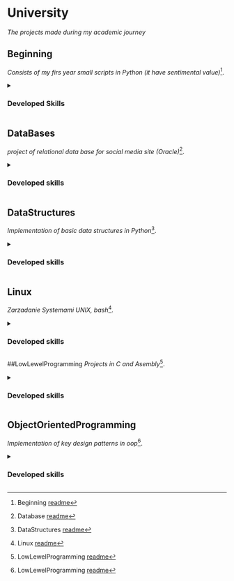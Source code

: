 # University
_The projects made during my academic journey_

## Beginning
_Consists of my firs year small scripts in Python (it have sentimental value)_[^1].

<details>
  <summary><h3>Developed Skills</summary>
  
  - **Key** - what was it about
  - **Skills** - same
  - **That** - more information
  - **I have now** - explonation
</details>

[^1]: Beginning [readme](Beginning/README.md)

## DataBases
_project of relational data base for social media site (Oracle)_[^2].

<details>
  <summary><h3>Developed skills</summary>
  
  - **Key** - what was it about
  - **Skills** - same
  - **That** - more information
  - **I have now** - explonation
</details>

[^2]: Database [readme](DataBases/README.md)

## DataStructures
_Implementation of basic data structures in Python_[^3].

<details>
  <summary><h3>Developed skills</summary>
  
  - **Key** - what was it about
  - **Skills** - same
  - **That** - more information
  - **I have now** - explonation
</details>

[^3]: DataStructures [readme](DataStructures/README.md)


## Linux
_Zarzadanie Systemami UNIX, bash_[^4].

<details>
  <summary><h3>Developed skills</summary>
  
  - **Key** - what was it about
  - **Skills** - same
  - **That** - more information
  - **I have now** - explonation
</details>

[^4]: Linux [readme](Linux/README.md)

##LowLewelProgramming
_Projects in C and Asembly_[^5].

<details>
  <summary><h3>Developed skills</summary>
  
  - **Key** - what was it about
  - **Skills** - same
  - **That** - more information
  - **I have now** - explonation
</details>

[^5]: LowLewelProgramming [readme](LowLewelProgramming/README.md)

## ObjectOrientedProgramming
_Implementation of key design patterns in oop_[^5].

<details>
  <summary><h3>Developed skills</summary>
  
  - **Key** - what was it about
  - **Skills** - same
  - **That** - more information
  - **I have now** - explonation
</details>

[^5]: ObjectOrientedProgramming [readme](ObjectOrientedProgramming/README.md)

